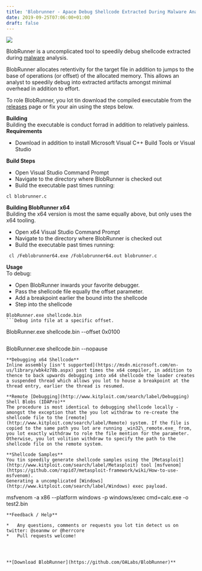 ```yaml
---
title: 'Blobrunner - Apace Debug Shellcode Extracted During Malware Analysis'
date: 2019-09-25T07:06:00+01:00
draft: false
---
```


[![](https://2.bp.blogspot.com/-fEwFCsTrs4M/W9hrORvXtEI/AAAAAAAANEI/XSYYAbtTaJceOIyF0j2WbMd6WBVFA_etgCLcBGAs/s640/BlobRunner_1_br.png)](https://2.bp.blogspot.com/-fEwFCsTrs4M/W9hrORvXtEI/AAAAAAAANEI/XSYYAbtTaJceOIyF0j2WbMd6WBVFA_etgCLcBGAs/s1600/BlobRunner_1_br.png)

  

BlobRunner is a uncomplicated tool to speedily debug shellcode extracted during [malware](http://www.kitploit.com/search/label/Malware) analysis.

BlobRunner allocates retentivity for the target file in addition to jumps to the base of operations (or offset) of the allocated memory. This allows an analyst to speedily debug into extracted artifacts amongst minimal overhead in addition to effort.

  

To role BlobRunner, you lot tin download the compiled executable from the [releases](https://github.com/OALabs/BlobRunner/releases) page or fix your ain using the steps below.

  
**Building**  
Building the executable is conduct forrad in addition to relatively painless.  
**Requirements**  

*   Download in addition to install Microsoft Visual C++ Build Tools or Visual Studio

**Build Steps**  

*   Open Visual Studio Command Prompt
*   Navigate to the directory where BlobRunner is checked out
*   Build the executable past times running:

```
cl blobrunner.c
```  
**Building BlobRunner x64**  
Building the x64 version is most the same equally above, but only uses the x64 tooling.  

*   Open x64 Visual Studio Command Prompt
*   Navigate to the directory where BlobRunner is checked out
*   Build the executable past times running:

```
 cl /Feblobrunner64.exe /Foblobrunner64.out blobrunner.c
```  
**Usage**  
To debug:  

*   Open BlobRunner inwards your favorite debugger.
*   Pass the shellcode file equally the offset parameter.
*   Add a breakpoint earlier the bound into the shellcode
*   Step into the shellcode

```
BlobRunner.exe shellcode.bin
```Debug into file at a specific offset.  
```
BlobRunner.exe shellcode.bin --offset 0x0100
```Debug into file in addition to don't recess earlier the jump. **Warning:** Ensure you lot convey a breakpoint laid earlier the jump.  
```
BlobRunner.exe shellcode.bin --nopause
```  
**Debugging x64 Shellcode**  
Inline assembly [isn't supported](https://msdn.microsoft.com/en-us/library/wbk4z78b.aspx) past times the x64 compiler, in addition to thence to back upwards debugging into x64 shellcode the loader creates a suspended thread which allows you lot to house a breakpoint at the thread entry, earlier the thread is resumed.  
  
**Remote [Debugging](http://www.kitploit.com/search/label/Debugging) Shell Blobs (IDAPro)**  
The procedure is most identical to debugging shellcode locally - amongst the exception that the you lot withdraw to re-create the shellcode file to the [remote](http://www.kitploit.com/search/label/Remote) system. If the file is copied to the same path you lot are running _win32\_remote.exe_ from, you lot exactly withdraw to role the file mention for the parameter. Otherwise, you lot volition withdraw to specify the path to the shellcode file on the remote system.  
  
**Shellcode Samples**  
You tin speedily generate shellcode samples using the [Metasploit](http://www.kitploit.com/search/label/Metasploit) tool [msfvenom](https://github.com/rapid7/metasploit-framework/wiki/How-to-use-msfvenom).  
Generating a uncomplicated [Windows](http://www.kitploit.com/search/label/Windows) exec payload.  
```
msfvenom -a x86 --platform windows -p windows/exec cmd=calc.exe -o test2.bin
```  
**Feedback / Help**  

*   Any questions, comments or requests you lot tin detect us on twitter: @seanmw or @herrcore
*   Pull requests welcome!

  
  

**[Download BlobRunner](https://github.com/OALabs/BlobRunner)**